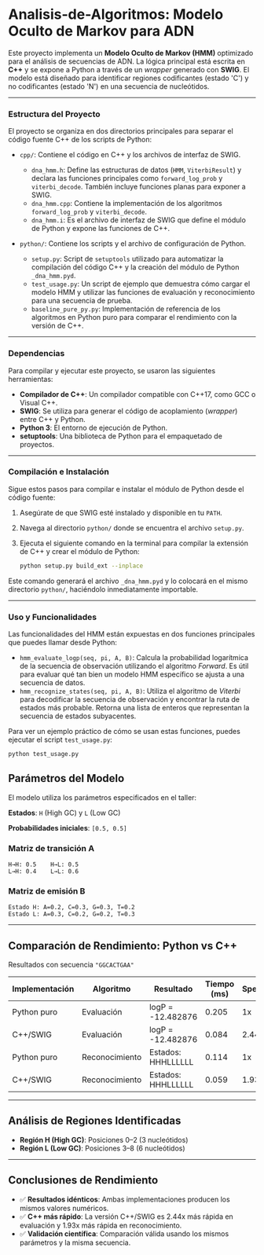 ﻿# Analisis-de-Algoritmos: Modelo Oculto de Markov para ADN

Este proyecto implementa un **Modelo Oculto de Markov (HMM)** optimizado para el análisis de secuencias de ADN. La lógica principal está escrita en **C++** y se expone a Python a través de un *wrapper* generado con **SWIG**. El modelo está diseñado para identificar regiones codificantes (estado 'C') y no codificantes (estado 'N') en una secuencia de nucleótidos.

---

### Estructura del Proyecto

El proyecto se organiza en dos directorios principales para separar el código fuente C++ de los scripts de Python:

-   `cpp/`: Contiene el código en C++ y los archivos de interfaz de SWIG.
    -   `dna_hmm.h`: Define las estructuras de datos (`HMM`, `ViterbiResult`) y declara las funciones principales como `forward_log_prob` y `viterbi_decode`. También incluye funciones planas para exponer a SWIG.
    -   `dna_hmm.cpp`: Contiene la implementación de los algoritmos `forward_log_prob` y `viterbi_decode`.
    -   `dna_hmm.i`: Es el archivo de interfaz de SWIG que define el módulo de Python y expone las funciones de C++.

-   `python/`: Contiene los scripts y el archivo de configuración de Python.
    -   `setup.py`: Script de `setuptools` utilizado para automatizar la compilación del código C++ y la creación del módulo de Python `_dna_hmm.pyd`.
    -   `test_usage.py`: Un script de ejemplo que demuestra cómo cargar el modelo HMM y utilizar las funciones de evaluación y reconocimiento para una secuencia de prueba.
    -   `baseline_pure_py.py`: Implementación de referencia de los algoritmos en Python puro para comparar el rendimiento con la versión de C++.

---

### Dependencias

Para compilar y ejecutar este proyecto, se usaron las siguientes herramientas:

-   **Compilador de C++**: Un compilador compatible con C++17, como GCC o Visual C++.
-   **SWIG**: Se utiliza para generar el código de acoplamiento (*wrapper*) entre C++ y Python.
-   **Python 3**: El entorno de ejecución de Python.
-   **setuptools**: Una biblioteca de Python para el empaquetado de proyectos.

---

### Compilación e Instalación

Sigue estos pasos para compilar e instalar el módulo de Python desde el código fuente:

1.  Asegúrate de que SWIG esté instalado y disponible en tu `PATH`.
2.  Navega al directorio `python/` donde se encuentra el archivo `setup.py`.
3.  Ejecuta el siguiente comando en la terminal para compilar la extensión de C++ y crear el módulo de Python:

    ```bash
    python setup.py build_ext --inplace
    ```

Este comando generará el archivo `_dna_hmm.pyd` y lo colocará en el mismo directorio `python/`, haciéndolo inmediatamente importable.

---

### Uso y Funcionalidades

Las funcionalidades del HMM están expuestas en dos funciones principales que puedes llamar desde Python:

-   `hmm_evaluate_logp(seq, pi, A, B)`: Calcula la probabilidad logarítmica de la secuencia de observación utilizando el algoritmo *Forward*. Es útil para evaluar qué tan bien un modelo HMM específico se ajusta a una secuencia de datos.
-   `hmm_recognize_states(seq, pi, A, B)`: Utiliza el algoritmo de *Viterbi* para decodificar la secuencia de observación y encontrar la ruta de estados más probable. Retorna una lista de enteros que representan la secuencia de estados subyacentes.

Para ver un ejemplo práctico de cómo se usan estas funciones, puedes ejecutar el script `test_usage.py`:

```bash
python test_usage.py
```

## Parámetros del Modelo

El modelo utiliza los parámetros especificados en el taller:

**Estados**: `H` (High GC) y `L` (Low GC)

**Probabilidades iniciales**: `[0.5, 0.5]`

### Matriz de transición A

```
H→H: 0.5    H→L: 0.5
L→H: 0.4    L→L: 0.6
```

### Matriz de emisión B

```
Estado H: A=0.2, C=0.3, G=0.3, T=0.2
Estado L: A=0.3, C=0.2, G=0.2, T=0.3
```

---

## Comparación de Rendimiento: Python vs C++

Resultados con secuencia `"GGCACTGAA"`

| Implementación | Algoritmo      | Resultado          | Tiempo (ms) | Speedup |
| -------------- | -------------- | ------------------ | ----------- | ------- |
| Python puro    | Evaluación     | logP = -12.482876  | 0.205       | 1x      |
| C++/SWIG       | Evaluación     | logP = -12.482876  | 0.084       | 2.44x   |
| Python puro    | Reconocimiento | Estados: HHHLLLLLL | 0.114       | 1x      |
| C++/SWIG       | Reconocimiento | Estados: HHHLLLLLL | 0.059       | 1.93x   |

---

## Análisis de Regiones Identificadas

* **Región H (High GC)**: Posiciones 0–2 (3 nucleótidos)
* **Región L (Low GC)**: Posiciones 3–8 (6 nucleótidos)

---

## Conclusiones de Rendimiento

* ✅ **Resultados idénticos**: Ambas implementaciones producen los mismos valores numéricos.
* ✅ **C++ más rápido**: La versión C++/SWIG es 2.44x más rápida en evaluación y 1.93x más rápida en reconocimiento.
* ✅ **Validación científica**: Comparación válida usando los mismos parámetros y la misma secuencia.
